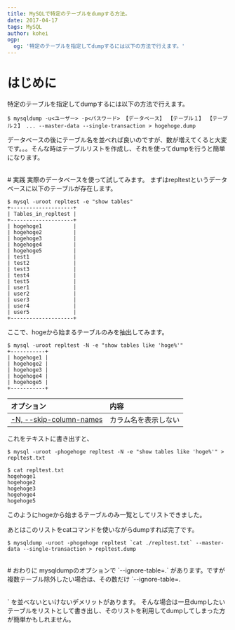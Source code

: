```yaml
---
title: MySQLで特定のテーブルをdumpする方法。
date: 2017-04-17
tags: MySQL
author: kohei
ogp:
  og: '特定のテーブルを指定してdumpするには以下の方法で行えます。'
---
```


# はじめに
特定のテーブルを指定してdumpするには以下の方法で行えます。

```bash:コマンド
$ mysqldump -u<ユーザー> -p<パスワード> 【データベース】 【テーブル１】 【テーブル２】 ... --master-data --single-transaction > hogehoge.dump
```

データベースの後にテーブル名を並べれば良いのですが、数が増えてくると大変です。。。そんな時はテーブルリストを作成し、それを使ってdumpを行うと簡単になります。


<br>
# 実践
実際のデータベースを使って試してみます。
まずはrepltestというデータベースに以下のテーブルが存在します。

```bash:テーブル一覧
$ mysql -uroot repltest -e "show tables"
+--------------------+
| Tables_in_repltest |
+--------------------+
| hogehoge1          |
| hogehoge2          |
| hogehoge3          |
| hogehoge4          |
| hogehoge5          |
| test1              |
| test2              |
| test3              |
| test4              |
| test5              |
| user1              |
| user2              |
| user3              |
| user4              |
| user5              |
+--------------------+
```

ここで、hogeから始まるテーブルのみを抽出してみます。

```bash:hoge抽出
$ mysql -uroot repltest -N -e "show tables like 'hoge%'"
+-----------+
| hogehoge1 |
| hogehoge2 |
| hogehoge3 |
| hogehoge4 |
| hogehoge5 |
+-----------+
```

|オプション|内容|
|:------|:--|
|[-N, --skip-column-names](https://dev.mysql.com/doc/refman/5.6/ja/mysql-command-options.html#option_mysql_skip-column-names)|カラム名を表示しない|

これをテキストに書き出すと、

```bash:テキストへ書き出し
$ mysql -uroot -phogehoge repltest -N -e "show tables like 'hoge%'" > repltest.txt
```

```bash:表示
$ cat repltest.txt 
hogehoge1
hogehoge2
hogehoge3
hogehoge4
hogehoge5
```
このようにhogeから始まるテーブルのみ一覧としてリストできました。


あとはこのリストをcatコマンドを使いながらdumpすれば完了です。

```bash:dump
$ mysqldump -uroot -phogehoge repltest `cat ./repltest.txt` --master-data --single-transaction > repltest.dump
```


<br>
# おわりに
mysqldumpのオプションで `--ignore-table=<database>.<table>` があります。ですが複数テーブル除外したい場合は、その数だけ `--ignore-table=<database>.<table>` を並べないといけないデメリットがあります。
そんな場合は一旦dumpしたいテーブルをリストとして書き出し、そのリストを利用してdumpしてしまった方が簡単かもしれません。
